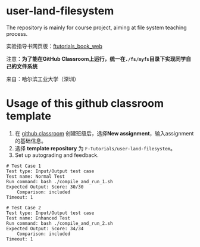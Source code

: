# user-land-filesystem
The repository is mainly for course project, aiming at file system teaching process.

实验指导书网页版：[ftutorials_book_web]( http://ftutorials.gitee.io/ftutorials_book)

注意：**为了能在GitHub Classroom上运行，统一在`./fs/myfs`目录下实现同学自己的文件系统**

来自：哈尔滨工业大学（深圳）

# Usage of this github classroom template

1. 在 [github classroom](https://classroom.github.com/classrooms) 创建班级后，选择**New assignment**，输入assignment的基础信息。
2. 选择 **template repository** 为 `F-Tutorials/user-land-filesystem`。
3.  Set up autograding and feedback.

```
# Test Case 1
Test type: Input/Output test case
Test name: Normal Test
Run command: bash ./compile_and_run_1.sh
Expected Output: Score: 30/30
	Comparison: included
Timeout: 1
```

```
# Test Case 2
Test type: Input/Output test case
Test name: Enhanced Test
Run command: bash ./compile_and_run_2.sh
Expected Output: Score: 34/34
	Comparison: included
Timeout: 1
```